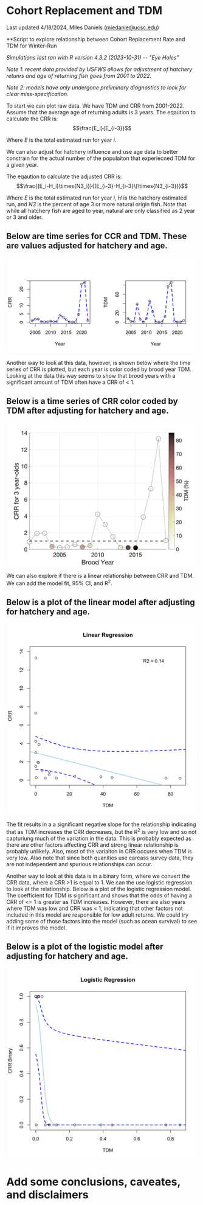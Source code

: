# Cohort Replacement and TDM 
Last updated 4/18/2024, Miles Daniels (miedanie@ucsc.edu)

**Script to explore relationship between Cohort Replacement Rate and TDM for Winter-Run

_Simulations last ran with R version 4.3.2 (2023-10-31) -- "Eye Holes"_

_Note 1: recent data provided by USFWS allows for adjustment of hatchery retunrs and age of returning fish goes from 2001 to 2022._

_Note 2: models have only undergone preliminary diagnostics to look for clear miss-specificaiton._

To start we can plot raw data. We have TDM and CRR from 2001-2022. Assume that the average age of returning adults is 3 years.
The eqaution to calculate the  CRR is:  $$\frac{E_i}{E_{i-3}}$$

Where _E_ is the total estimated run for year _i_.

We can also adjust for hatchery influence and use age data to better constrain for the actual number of the populaiton that experiecned TDM for a given year. 

The eqaution to calculate the adjusted CRR is:  $$\frac{(E_i-H_i)\times{N3_i}}{(E_{i-3}-H_{i-3}\)\times{N3_{i-3}}}$$

Where _E_ is the total estimated run for year _i_, _H_ is the hatchery estimated run, and _N3_ is the percent of age 3 or more natural origin fish. Note that while all hatchery fish are aged to year, natural are only classified as 2 year or 3 and older.

## Below are time series for CCR and TDM. These are values adjusted for hatchery and age.
![plot](CRR_TDM_Raw_Hatchery_Age_Adjusted.png)

Another way to look at this data, however, is shown below where the time series of CRR is plotted, but each year is color coded by brood year TDM. Looking at the data this way seems to show that brood years with a significant amount of TDM often have a CRR of < 1. 


## Below is a time series of CRR color coded by TDM after adjusting for hatchery and age.
![plot](CRR_Time_TDM_Coded_Hatchery_Age_Adjusted.png)

We can also explore if there is a linear relationship between CRR and TDM. We can add the model fit, 95% CI, and R<sup>2</sup>. 

## Below is a plot of the linear model after adjusting for hatchery and age.
![plot](Linear_Model_Hatchery_Age_Adjusted.png)

The fit results in a a significant negative slope for the relationship indicating that as TDM increases the CRR decreases, but the R<sup>2</sup> is very low and so not capturiung much of the variation in the data. This is probably expected as there are other factors affecting CRR and strong linear relationship is probably unlikely. Also, most of the variaiton in CRR occures when TDM is very low. Also note that since both quanities use carcass survey data, they are not independent and spurious relationships can occur. 

Another way to look at this data is in a binary form, where we convert the CRR data, where a CRR >1 is equal to 1. We can the use logistic regression to look at the relationship. Below is a plot of the logistic regression model. The coefficient for TDM is significant and shows that the odds of having a CRR of <= 1 is greater as TDM increases. However, there are also years where TDM was low and CRR was < 1, indicating that other factors not included in this model are responsible for low adult returns. We could try adding some of those factors into the model (such as ocean survival) to see if it improves the model. 

## Below is a plot of the logistic model after adjusting for hatchery and age.
![plot](Logistic_Model_Hatchery_Age_Adjusted.png)


# Add some conclusions, caveates, and disclaimers

